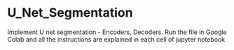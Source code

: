 # U_Net_Segmentation
Implement U net segmentation - Encoders, Decoders. 
Run the file in Google Colab and all the instructions are explained in each cell of jupyter notebook
